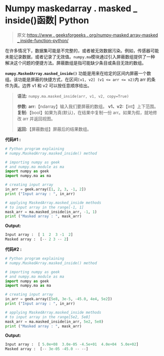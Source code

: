 # Numpy maskedarray . masked _ inside()函数| Python

> 原文:[https://www . geeksforgeeks . org/numpy-masked array-masked _ inside-function-python/](https://www.geeksforgeeks.org/numpy-maskedarray-masked_inside-function-python/)

在许多情况下，数据集可能是不完整的，或者被无效数据污染。例如，传感器可能未能记录数据，或者记录了无效值。`numpy.ma`模块通过引入屏蔽数组提供了一种解决这个问题的便捷方法。屏蔽数组是指可能缺少条目或条目无效的数组。

**`numpy.MaskedArray.masked_inside()`** 功能是用来在给定的区间内屏蔽一个数组。该功能是屏蔽的快捷方式，在区间`[v1, v2] (v1 <= arr <= v2)`内 arr 的条件为真。边界 v1 和 v2 可以按任意顺序给出。

> **语法:** `numpy.ma.masked_inside(arr, v1, v2, copy=True)`
> 
> **参数:**
> **arr:**【ndarray】输入我们要屏蔽的数组。
> **v1、v2:**【int】上下范围。
> **复制:**【bool】如果为真(默认)，在结果中复制一份 arr。如果为假，就地修改 arr 并返回视图。
> 
> **返回:**【屏蔽数组】屏蔽后的结果数组。

**代码#1 :**

```py
# Python program explaining
# numpy.MaskedArray.masked_inside() method 

# importing numpy as geek 
# and numpy.ma module as ma
import numpy as geek
import numpy.ma as ma

# creating input array 
in_arr = geek.array([1, 2, 3, -1, 2])
print ("Input array : ", in_arr)

# applying MaskedArray.masked_inside methods 
# to input array in the range[-1, 1]
mask_arr = ma.masked_inside(in_arr, -1, 1)
print ("Masked array : ", mask_arr)
```

**Output:**

```py
Input array :  [ 1  2  3 -1  2]
Masked array :  [-- 2 3 -- 2]

```

**代码#2 :**

```py
# Python program explaining
# numpy.MaskedArray.masked_inside() method 

# importing numpy as geek 
# and numpy.ma module as ma
import numpy as geek
import numpy.ma as ma

# creating input array 
in_arr = geek.array([5e8, 3e-5, -45.0, 4e4, 5e2])
print ("Input array : ", in_arr)

# applying MaskedArray.masked_inside methods 
# to input array in the range[5e2, 5e8]
mask_arr = ma.masked_inside(in_arr, 5e2, 5e8)
print ("Masked array : ", mask_arr)
```

**Output:**

```py
Input array :  [ 5.0e+08  3.0e-05 -4.5e+01  4.0e+04  5.0e+02]
Masked array :  [-- 3e-05 -45.0 -- --]

```